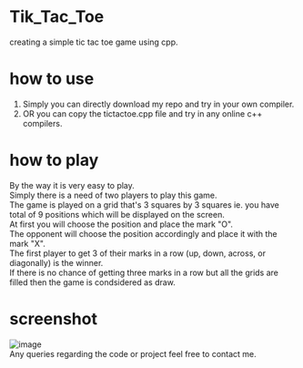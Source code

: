# Tik_Tac_Toe
creating a  simple tic tac toe game using cpp.
# how to use
1. Simply you can directly download my repo and try in your own compiler.
2. OR you can copy the tictactoe.cpp file and try in any online c++ compilers.
# how to play
 By the way it is very easy to play.</br>
 Simply there is a need of two players to play this game.</br>
 The game is played on a grid that's 3 squares by 3 squares ie. you have total of 9 positions which will be displayed on the screen.</br>
 At first you  will choose the  position and place  the mark "O".</br>
 The opponent will choose the position accordingly and place it with the mark "X".</br>
 The first player to get 3 of their marks in a row (up, down, across, or diagonally) is the winner.</br>
 If there is no chance of getting three marks in a row but all the grids are filled then the game is condsidered as draw.</br>
# screenshot
![image](https://user-images.githubusercontent.com/104454045/180857323-8b3530e7-20f5-47f1-b3ef-728098a314e9.png)
</br>
Any queries regarding the code or project feel free to contact me.
